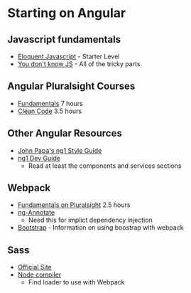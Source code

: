 # Starting on Angular

## Javascript fundamentals

- [Eloquent Javascript](http://eloquentjavascript.net/) - Starter Level
- [You don't know JS](https://github.com/getify/You-Dont-Know-JS) - All of the tricky parts 

## Angular Pluralsight Courses

- [Fundamentals](https://app.pluralsight.com/library/courses/angularjs-fundamentals/table-of-contents) 7 hours
- [Clean Code](https://app.pluralsight.com/library/courses/angularjs-patterns-clean-code/table-of-contents) 3.5 hours

## Other Angular Resources

- [John Papa's ng1 Style Guide](https://github.com/johnpapa/angular-styleguide/blob/master/a1/README.md)
- [ng1 Dev Guide](https://docs.angularjs.org/guide)
    - Read at least the components and services sections

## Webpack 

- [Fundamentals on Pluralsight](https://app.pluralsight.com/library/courses/webpack-fundamentals/table-of-contents) 2.5 hours
- [ng-Annotate](https://www.npmjs.com/package/ng-annotate-webpack-plugin)
    - Need this for implict dependency injection   
- [Bootstrap](https://github.com/gowravshekar/bootstrap-webpack) - Information on using boostrap with webpack

## Sass

- [Official Site](http://sass-lang.com/)
- [Node compiler](https://github.com/sass/node-sass)
    - Find loader to use with Webpack